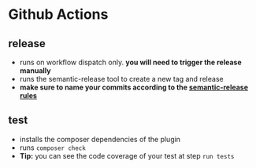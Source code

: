 # Github Actions

## release

- runs on workflow dispatch only. __you will need to trigger the release manually__
- runs the semantic-release tool to create a new tag and release
- __make sure to name your commits according to
  the [semantic-release rules](https://guide.ambimax.xyz/best-practices/semantic-release/index.html)__

## test

- installs the composer dependencies of the plugin
- runs `composer check`
- **Tip:** you can see the code coverage of your test at step ``run tests`` 
